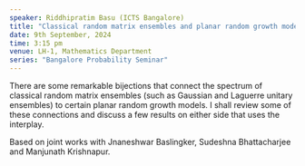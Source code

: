 ```yaml
---
speaker: Riddhipratim Basu (ICTS Bangalore)
title: "Classical random matrix ensembles and planar random growth models"
date: 9th September, 2024
time: 3:15 pm
venue: LH-1, Mathematics Department
series: "Bangalore Probability Seminar"
---
```

There are some remarkable bijections that connect the spectrum of classical random matrix ensembles (such as Gaussian and Laguerre unitary ensembles)
to certain planar random growth models. I shall review some of these connections and discuss a few results on either side that uses the interplay.

Based on joint works with Jnaneshwar Baslingker, Sudeshna Bhattacharjee and Manjunath Krishnapur.
